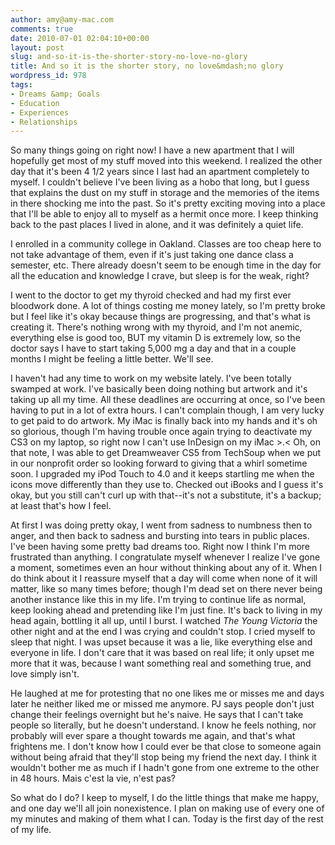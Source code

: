 ```yaml
---
author: amy@amy-mac.com
comments: true
date: 2010-07-01 02:04:10+00:00
layout: post
slug: and-so-it-is-the-shorter-story-no-love-no-glory
title: And so it is the shorter story, no love&mdash;no glory
wordpress_id: 978
tags:
- Dreams &amp; Goals
- Education
- Experiences
- Relationships
---
```


So many things going on right now! I have a new apartment that I will hopefully get most of my stuff moved into this weekend. I realized the other day that it's been 4 1/2 years since I last had an apartment completely to myself. I couldn't believe I've been living as a hobo that long, but I guess that explains the dust on my stuff in storage and the memories of the items in there shocking me into the past. So it's pretty exciting moving into a place that I'll be able to enjoy all to myself as a hermit once more. I keep thinking back to the past places I lived in alone, and it was definitely a quiet life.

I enrolled in a community college in Oakland. Classes are too cheap here to not take advantage of them, even if it's just taking one dance class a semester, etc. There already doesn't seem to be enough time in the day for all the education and knowledge I crave, but sleep is for the weak, right?

I went to the doctor to get my thyroid checked and had my first ever bloodwork done. A lot of things costing me money lately, so I'm pretty broke but I feel like it's okay because things are progressing, and that's what is creating it. There's nothing wrong with my thyroid, and I'm not anemic, everything else is good too, BUT my vitamin D is extremely low, so the doctor says I have to start taking 5,000 mg a day and that in a couple months I might be feeling a little better. We'll see.

I haven't had any time to work on my website lately. I've been totally swamped at work. I've basically been doing nothing but artwork and it's taking up all my time. All these deadlines are occurring at once, so I've been having to put in a lot of extra hours. I can't complain though, I am very lucky to get paid to do artwork. My iMac is finally back into my hands and it's oh so glorious, though I'm having trouble once again trying to deactivate my CS3 on my laptop, so right now I can't use InDesign on my iMac >.< Oh, on that note, I was able to get Dreamweaver CS5 from TechSoup when we put in our nonprofit order so looking forward to giving that a whirl sometime soon. I upgraded my iPod Touch to 4.0 and it keeps startling me when the icons move differently than they use to. Checked out iBooks and I guess it's okay, but you still can't curl up with that--it's not a substitute, it's a backup; at least that's how I feel.

At first I was doing pretty okay, I went from sadness to numbness then to anger, and then back to sadness and bursting into tears in public places. I've been having some pretty bad dreams too. Right now I think I'm more frustrated than anything. I congratulate myself whenever I realize I've gone a moment, sometimes even an hour without thinking about any of it. When I do think about it I reassure myself that a day will come when none of it will matter, like so many times before; though I'm dead set on there never being another instance like this in my life. I'm trying to continue life as normal, keep looking ahead and pretending like I'm just fine. It's back to living in my head again, bottling it all up, until I burst. I watched _The Young Victoria_ the other night and at the end I was crying and couldn't stop. I cried myself to sleep that night. I was upset because it was a lie, like everything else and everyone in life. I don't care that it was based on real life; it only upset me more that it was, because I want something real and something true, and love simply isn't.

He laughed at me for protesting that no one likes me or misses me and days later he neither liked me or missed me anymore. PJ says people don't just change their feelings overnight but he's naive. He says that I can't take people so literally, but he doesn't understand. I know he feels nothing, nor probably will ever spare a thought towards me again, and that's what frightens me. I don't know how I could ever be that close to someone again without being afraid that they'll stop being my friend the next day. I think it wouldn't bother me as much if I hadn't gone from one extreme to the other in 48 hours. Mais c'est la vie, n'est pas?

So what do I do? I keep to myself, I do the little things that make me happy, and one day we'll all join nonexistence. I plan on making use of every one of my minutes and making of them what I can. Today is the first day of the rest of my life.

